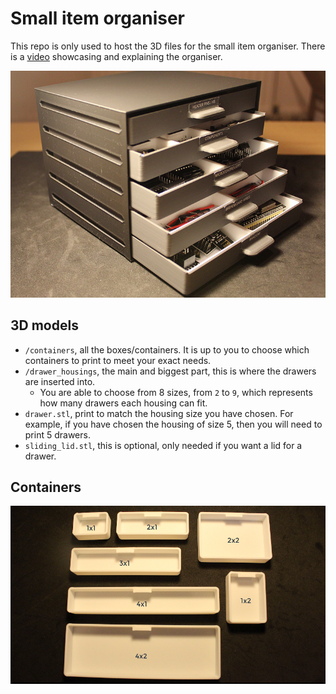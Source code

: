 # Small item organiser

This repo is only used to host the 3D files for the small item organiser. There is a [video](https://youtu.be/E5vvo4CLFvw) showcasing and explaining the organiser.


[![Video](readme_imgs/thumbnail.JPG)](https://youtu.be/E5vvo4CLFvw "Item organiser video")


## 3D models

- `/containers`, all the boxes/containers. It is up to you to choose which containers to print to meet your exact needs.
- `/drawer_housings`, the main and biggest part, this is where the drawers are inserted into.
    - You are able to choose from 8 sizes, from `2` to `9`, which represents how many drawers each housing can fit.
- `drawer.stl`, print to match the housing size you have chosen. For example, if you have chosen the housing of size 5, then you will need to print 5 drawers.
- `sliding_lid.stl`, this is optional, only needed if you want a lid for a drawer.


## Containers

<img src="readme_imgs/containers.PNG">